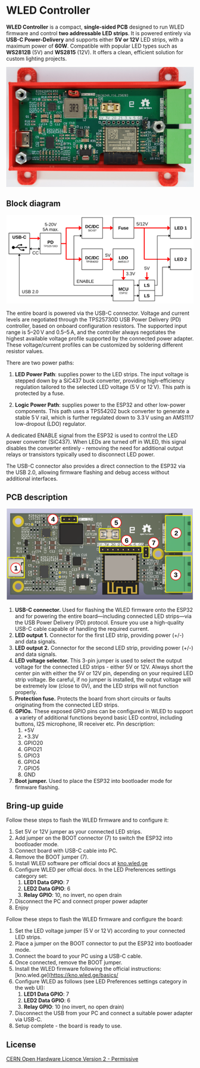 # WLED Controller

**WLED Controller** is a compact, **single-sided PCB** designed to run WLED firmware and control **two addressable LED strips**. It is powered entirely via **USB-C Power-Delivery** and supports either **5V or 12V** LED strips, with a maximum power of **60W**. Compatible with popular LED types such as **WS2812B** (5V) and **WS2815** (12V). It offers a clean, efficient solution for custom lighting projects.

![PCB top view](images/pcb-top-view.jpg)

## Block diagram

![Block diagram](images/block-diagram.svg)

The entire board is powered via the USB-C connector. Voltage and current levels are negotiated through the TPS25730D USB Power Delivery (PD) controller, based on onboard configuration resistors. The supported input range is 5–20 V and 0.5–5 A, and the controller always negotiates the highest available voltage profile supported by the connected power adapter. These voltage/current profiles can be customized by soldering different resistor values.

There are two power paths:

1. **LED Power Path**: supplies power to the LED strips. The input voltage is stepped down by a SiC437 buck converter, providing high-efficiency regulation tailored to the selected LED voltage (5 V or 12 V). This path is protected by a fuse.

2. **Logic Power Path**: supplies power to the ESP32 and other low-power components. This path uses a TPS54202 buck converter to generate a stable 5 V rail, which is further regulated down to 3.3 V using an AMS1117 low-dropout (LDO) regulator.

A dedicated ENABLE signal from the ESP32 is used to control the LED power converter (SiC437). When LEDs are turned off in WLED, this signal disables the converter entirely - removing the need for additional output relays or transistors typically used to disconnect LED power.

The USB-C connector also provides a direct connection to the ESP32 via the USB 2.0, allowing firmware flashing and debug access without additional interfaces.

## PCB description

![PCB description](images/pcb-description.png)

1. **USB-C connector.** Used for flashing the WLED firmware onto the ESP32 and for powering the entire board—including connected LED strips—via the USB Power Delivery (PD) protocol. Ensure you use a high-quality USB-C cable capable of handling the required current.
2. **LED output 1.** Connector for the first LED strip, providing power (+/-) and data signals.
3. **LED output 2.** Connector for the second LED strip, providing power (+/-) and data signals.
4. **LED voltage selector.** This 3-pin jumper is used to select the output voltage for the connected LED strips - either 5V or 12V. Always short the center pin with either the 5V or 12V pin, depending on your required LED strip voltage. Be careful, if no jumper is installed, the output voltage will be extremely low (close to 0V), and the LED strips will not function properly.
5. **Protection fuse.** Protects the board from short circuits or faults originating from the connected LED strips.
6. **GPIOs.** These exposed GPIO pins can be configured in WLED to support a variety of additional functions beyond basic LED control, including buttons, I2S microphone, IR receiver etc. Pin description:
    1. +5V
    2. +3.3V
    3. GPIO20
    4. GPIO21
    5. GPIO3
    6. GPIO4
    7. GPIO5
    8. GND
7. **Boot jumper.** Used to place the ESP32 into bootloader mode for firmware flashing.

## Bring-up guide

Follow these steps to flash the WLED firmware and to configure it:

1. Set 5V or 12V jumper as your connected LED strips.
1. Add jumper on the BOOT connector (7) to switch the ESP32 into bootloader mode.
1. Connect board with USB-C cable into PC.
1. Remove the BOOT jumper (7).
2. Install WLED software per official docs at [kno.wled.ge](https://kno.wled.ge/basics/install-binary/)
1. Configure WLED per offcial docs. In the LED Preferences settings category set:
    1. **LED1 Data GPIO**: 7
    2. **LED2 Data GPIO**: 6
    3. **Relay GPIO**: 10, no invert, no open drain
1. Disconnect the PC and connect proper power adapter
1. Enjoy

Follow these steps to flash the WLED firmware and configure the board:

1. Set the LED voltage jumper (5 V or 12 V) according to your connected LED strips.
2. Place a jumper on the BOOT connector to put the ESP32 into bootloader mode.
3. Connect the board to your PC using a USB-C cable.
4. Once connected, remove the BOOT jumper.
5. Install the WLED firmware following the official instructions: [kno.wled.ge](https://kno.wled.ge/basics/
6. Configure WLED as follows (see LED Preferences settings category in the web UI):
    1. **LED1 Data GPIO**: 7
    2. **LED2 Data GPIO**: 6
    3. **Relay GPIO**: 10 (no invert, no open drain)
7. Disconnect the USB from your PC and connect a suitable power adapter via USB-C.
8. Setup complete - the board is ready to use.

## License

[CERN Open Hardware Licence Version 2 - Permissive](https://cern-ohl.web.cern.ch/home)
